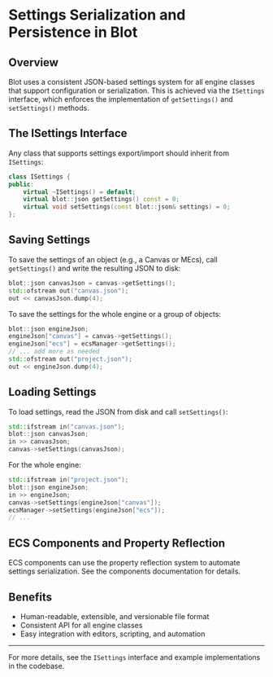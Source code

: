 # Settings Serialization and Persistence in Blot

## Overview
Blot uses a consistent JSON-based settings system for all engine classes that support configuration or serialization. This is achieved via the `ISettings` interface, which enforces the implementation of `getSettings()` and `setSettings()` methods.

## The ISettings Interface
Any class that supports settings export/import should inherit from `ISettings`:

```cpp
class ISettings {
public:
    virtual ~ISettings() = default;
    virtual blot::json getSettings() const = 0;
    virtual void setSettings(const blot::json& settings) = 0;
};
```

## Saving Settings
To save the settings of an object (e.g., a Canvas or MEcs), call `getSettings()` and write the resulting JSON to disk:

```cpp
blot::json canvasJson = canvas->getSettings();
std::ofstream out("canvas.json");
out << canvasJson.dump(4);
```

To save the settings for the whole engine or a group of objects:

```cpp
blot::json engineJson;
engineJson["canvas"] = canvas->getSettings();
engineJson["ecs"] = ecsManager->getSettings();
// ... add more as needed
std::ofstream out("project.json");
out << engineJson.dump(4);
```

## Loading Settings
To load settings, read the JSON from disk and call `setSettings()`:

```cpp
std::ifstream in("canvas.json");
blot::json canvasJson;
in >> canvasJson;
canvas->setSettings(canvasJson);
```

For the whole engine:

```cpp
std::ifstream in("project.json");
blot::json engineJson;
in >> engineJson;
canvas->setSettings(engineJson["canvas"]);
ecsManager->setSettings(engineJson["ecs"]);
// ...
```

## ECS Components and Property Reflection
ECS components can use the property reflection system to automate settings serialization. See the components documentation for details.

## Benefits
- Human-readable, extensible, and versionable file format
- Consistent API for all engine classes
- Easy integration with editors, scripting, and automation

---

For more details, see the `ISettings` interface and example implementations in the codebase. 
